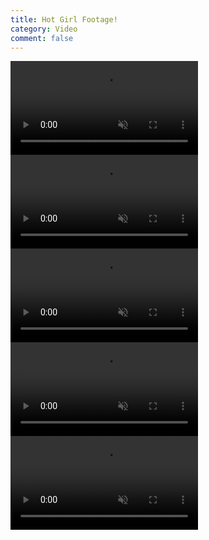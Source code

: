 ```yaml
---
title: Hot Girl Footage!
category: Video
comment: false
---
```


<div class="container">
  <div class="videos">
  <video class="active" src="https://previews.customer.envatousercontent.com/files/e3ec9b2a-7acf-47df-a0ee-2c433fa5d2db/video_preview_h264.mp4" width="300" preload="none" autoplay="" muted="" loop="" playsinline="" webkit-playsinline=""></video>
            <video src="https://previews.customer.envatousercontent.com/files/98549940-01d7-46dd-bb95-49928e091e3e/video_preview_h264.mp4" muted></video>
            <video src="https://previews.customer.envatousercontent.com/files/24f4d0f3-6aa2-4f33-8124-40a5d9608e4a/video_preview_h264.mp4" muted></video>
            <video src="https://previews.customer.envatousercontent.com/files/98549940-01d7-46dd-bb95-49928e091e3e/video_preview_h264.mp4" muted></video>
        </div>
        <div class="main-video">
            <video src="https://previews.customer.envatousercontent.com/files/e3ec9b2a-7acf-47df-a0ee-2c433fa5d2db/video_preview_h264.mp4" muted controls autoplay></video>
        </div>
    </div>
<link rel="stylesheet" href="{{site.url}}{{site.baseurl}}/src/assets/css/style.css" type="text/css"/>
<script href="{{site.url}}{{site.baseurl}}/src/assets/css/style.css" type="text/javascript"/>
<script>
        $(document).ready(function(){

            $('.videos video').click(function(){

                $(this).addClass('active').siblings().removeClass('active');

                var src = $(this).attr('src');
                $('.main-video video').attr('src',src);
            });
        });
</script>
